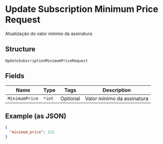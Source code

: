
# Update Subscription Minimum Price Request

Atualização do valor mínimo da assinatura

## Structure

`UpdateSubscriptionMinimumPriceRequest`

## Fields

| Name | Type | Tags | Description |
|  --- | --- | --- | --- |
| `MinimumPrice` | `*int` | Optional | Valor mínimo da assinatura |

## Example (as JSON)

```json
{
  "minimum_price": 212
}
```

